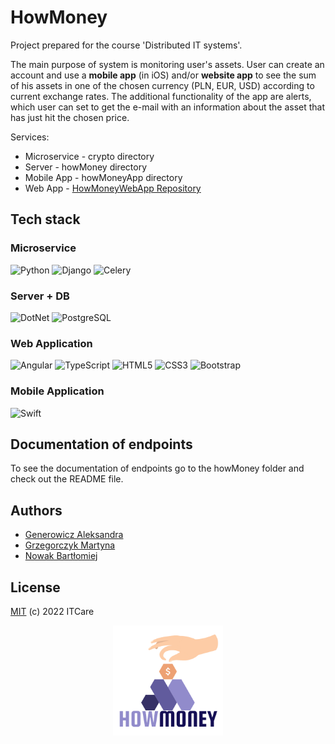 # HowMoney

Project prepared for the course 'Distributed IT systems'. 

The main purpose of system is monitoring user's assets.
User can create an account and use a <b>mobile app</b> (in iOS) and/or <b>website app</b> to see the sum of his assets in one of the chosen currency (PLN, EUR, USD) according to current exchange rates. The additional functionality of the app are alerts, which user can set to get the e-mail with an information about the asset that has just hit the chosen price.

Services:
* Microservice - crypto directory
* Server - howMoney directory
* Mobile App - howMoneyApp directory
* Web App - [HowMoneyWebApp Repository](https://github.com/gtyska/HowMoneyWebApp)

## Tech stack
### Microservice
![Python](https://img.shields.io/badge/Python-14354C?style=for-the-badge&logo=python&logoColor=white)
![Django](https://img.shields.io/badge/Django-128257?style=for-the-badge&logo=django&logoColor=white)
![Celery](https://img.shields.io/badge/Celery-95b45b?style=for-the-badge&logo=celery&logoColor=3c5b18)

### Server + DB
![DotNet](https://img.shields.io/badge/.Net%205.0-512BD4?style=for-the-badge&logo=.Net)
![PostgreSQL](https://img.shields.io/badge/PostgreSQL-4169E1?style=for-the-badge&logo=PostgreSQL&logoColor=white)

### Web Application
![Angular](https://img.shields.io/badge/Angular-DD0031?style=for-the-badge&logo=Angular&logoColor=white)
![TypeScript](https://img.shields.io/badge/TypeScript-3178C6?style=for-the-badge&logo=typescript&logoColor=black)
![HTML5](https://img.shields.io/badge/HTML5-E34F26?style=for-the-badge&logo=html5&logoColor=white)
![CSS3](https://img.shields.io/badge/CSS3-1572B6?style=for-the-badge&logo=css3&logoColor=white)
![Bootstrap](https://img.shields.io/badge/Bootstrap-7952B3?style=for-the-badge&logo=Bootstrap&logoColor=white)

### Mobile Application
![Swift](https://img.shields.io/badge/Swift-F05138?style=for-the-badge&logo=Swift&logoColor=white)

## Documentation of endpoints
To see the documentation of endpoints go to the howMoney folder and check out the README file.

## Authors

- [Generowicz Aleksandra](https://github.com/ale-gen)
- [Grzegorczyk Martyna](https://github.com/gtyska)
- [Nowak Bartłomiej](https://github.com/barte525)

## License 
[MIT](LICENSE) (c) 2022 ITCare

<p align="center">
  <img style="width:35%" src="/HowMoneyApp/HowMoneyApp/Assets.xcassets/logo.imageset/logo.png"/>
</p>
